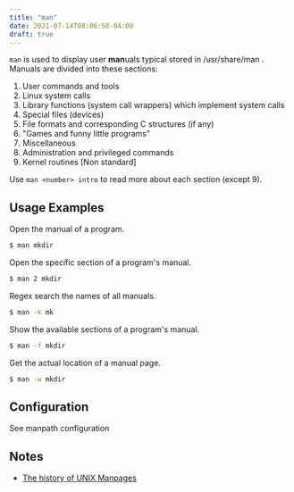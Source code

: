 ```yaml
---
title: "man"
date: 2021-07-14T08:06:58-04:00
draft: true
---
```


`man` is used to display user **man**uals typical stored in /usr/share/man
. Manuals are divided into these sections:

1. User commands and tools
2. Linux system calls
3. Library functions (system call wrappers) which implement system calls
4. Special files (devices)
5. File formats and corresponding C structures (if any)
6. "Games and funny little programs"
7. Miscellaneous
8. Administration and privileged commands
9. Kernel routines [Non standard]

Use `man <number> intro` to read more about each section (except 9).

## Usage Examples

Open the manual of a program.

```bash
$ man mkdir
```

Open the specific section of a program's manual.

```bash
$ man 2 mkdir
```

Regex search the names of all manuals.

```bash
$ man -k mk
```

Show the available sections of a program's manual.

```bash
$ man -f mkdir
```

Get the actual location of a manual page.

```bash
$ man -w mkdir
```

## Configuration

See manpath configuration

## Notes

- [The history of UNIX Manpages](https://manpages.bsd.lv/history.html)
